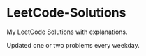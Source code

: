 # LeetCode-Solutions

My LeetCode Solutions with explanations.

Updated one or two problems every weekday.
